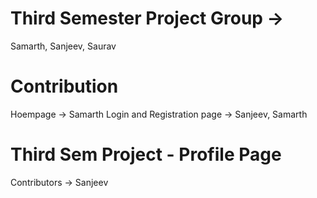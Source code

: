 # Third Semester Project Group ->
Samarth, Sanjeev, Saurav

# Contribution

Hoempage -> Samarth
Login and Registration page -> Sanjeev, Samarth

# Third Sem Project - Profile Page

Contributors -> Sanjeev
